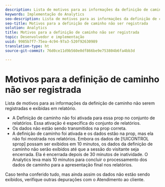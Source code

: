 ```yaml
---
description: Lista de motivos para as informações da definição de caminho não serem registradas e exibidas em relatório.
keywords: Implementação do Analytics
seo-description: Lista de motivos para as informações da definição de caminho não serem registradas e exibidas em relatório.
seo-title: Motivos para a definição de caminho não ser registrada
solution: Analytics
title: Motivos para a definição de caminho não ser registrada
topic: Desenvolvedor e implementação
uuid: 9985b7f7-75ea-4c94-97a3-520f92630989
translation-type: ht
source-git-commit: 76d0ce11d9b560e0df866be9e753804b6fa4bb3d

---
```



# Motivos para a definição de caminho não ser registrada

Lista de motivos para as informações da definição de caminho não serem registradas e exibidas em relatório.

* A Definição de caminho não foi ativada para essa prop no conjunto de relatórios. Essa ativação é específica do conjunto de relatórios.
* Os dados não estão sendo transmitidos na prop correta.
* A definição de caminho foi ativada e os dados estão na prop, mas ela não foi mostrada nos relatórios. Embora os dados de [!UICONTROL sprop] possam ser exibidos em 10 minutos, os dados da definição de caminho não serão exibidos até que a sessão do visitante seja encerrada. Ela é encerrada depois de 30 minutos de inatividade. O Analytics leva mais 10 minutos para concluir o processamento dos dados de caminho para a apresentação final nos relatórios.

Caso tenha conferido tudo, mas ainda assim os dados não estão sendo exibidos, verifique outras depurações com o Atendimento ao cliente.
